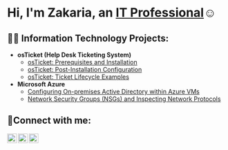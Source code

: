 <h1>Hi, I'm Zakaria, an <a href="https://www.linkedin.com/in/zakaria-ali-8116a4326/">IT Professional</a>☺</h1>

<h2>👨‍💻 Information Technology Projects:</h2>

- <b>osTicket (Help Desk Ticketing System)</b>
  - [osTicket: Prerequisites and Installation](https://github.com/Zaki-software/osticket-prereqs)
  - [osTicket: Post-Installation Configuration](https://github.com/Zaki-software/post-install-config)
  - [osTicket: Ticket Lifecycle Examples](https://github.com/Zaki-software/ticket-lifecycle)
- <b>Microsoft Azure</b>
  - [Configuring On-premises Active Directory within Azure VMs](https://github.com/Zaki-software/configure-ad)
  - [Network Security Groups (NSGs) and Inspecting Network Protocols](https://github.com/Zaki-software/azure-network-protocols)

<h2>🤳Connect with me:</h2>

[<img align="left" alt="Josh | Twitter" width="22px" src="https://cdn.jsdelivr.net/npm/simple-icons@v3/icons/twitter.svg" />][twitter]
[<img align="left" alt="Josh | LinkedIn" width="22px" src="https://cdn.jsdelivr.net/npm/simple-icons@v3/icons/linkedin.svg" />][linkedin]
[<img align="left" alt="Josh | Instagram" width="22px" src="https://cdn.jsdelivr.net/npm/simple-icons@v3/icons/instagram.svg" />][instagram]

[twitter]: https://twitter.com/Josh
[instagram]: https://www.instagram.com/Josh
[linkedin]: https://www.linkedin.com/in/zakaria-ali-8116a4326
